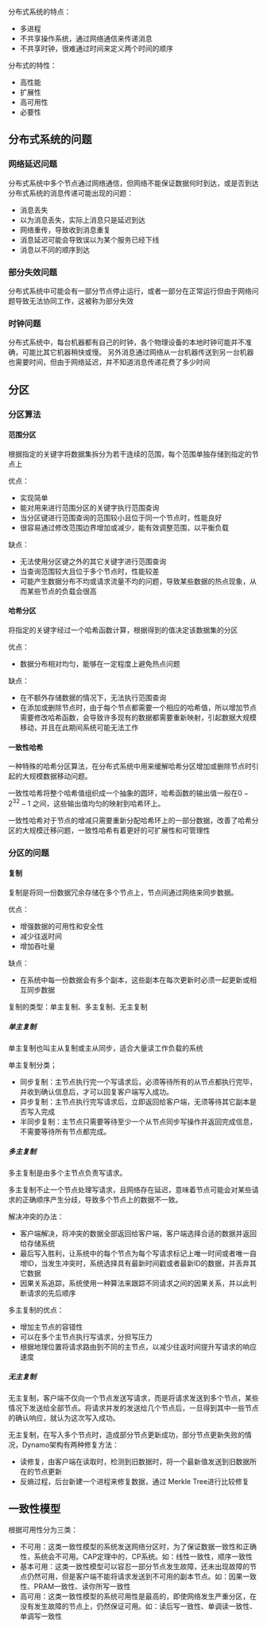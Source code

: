 分布式系统的特点：
- 多进程
- 不共享操作系统，通过网络通信来传递消息
- 不共享时钟，很难通过时间来定义两个时间的顺序

分布式的特性：
- 高性能
- 扩展性
- 高可用性
- 必要性

## 分布式系统的问题
### 网络延迟问题
分布式系统中多个节点通过网络通信，但网络不能保证数据何时到达，或是否到达
分布式系统的消息传递可能出现的问题：
- 消息丢失
- 以为消息丢失，实际上消息只是延迟到达
- 网络重传，导致收到消息重复
- 消息延迟可能会导致误以为某个服务已经下线
- 消息以不同的顺序到达

### 部分失效问题
分布式系统中可能会有一部分节点停止运行，或者一部分在正常运行但由于网络问题导致无法协同工作，这被称为部分失效 

### 时钟问题
分布式系统中，每台机器都有自己的时钟，各个物理设备的本地时钟可能并不准确，可能比其它机器稍快或慢。
另外消息通过网络从一台机器传送到另一台机器也需要时间，但由于网络延迟，并不知道消息传递花费了多少时间


## 分区
### 分区算法

#### 范围分区
根据指定的关键字将数据集拆分为若干连续的范围，每个范围单独存储到指定的节点上

优点：
- 实现简单
- 能对用来进行范围分区的关键字执行范围查询
- 当分区键进行范围查询的范围较小且位于同一个节点时，性能良好
- 很容易通过修改范围边界增加或减少，能有效调整范围，以平衡负载

缺点：
- 无法使用分区键之外的其它关键字进行范围查询
- 当查询范围较大且位于多个节点时，性能较差
- 可能产生数据分布不均或请求流量不均的问题，导致某些数据的热点现象，从而某些节点的负载会很高

#### 哈希分区
将指定的关键字经过一个哈希函数计算，根据得到的值决定该数据集的分区

优点：
- 数据分布相对均匀，能够在一定程度上避免热点问题

缺点：
- 在不额外存储数据的情况下，无法执行范围查询
- 在添加或删除节点时，由于每个节点都需要一个相应的哈希值，所以增加节点需要修改哈希函数，会导致许多现有的数据都需要重新映射，引起数据大规模移动，并且在此期间系统可能无法工作


#### 一致性哈希
一种特殊的哈希分区算法，在分布式系统中用来缓解哈希分区增加或删除节点时引起的大规模数据移动问题。

一致性哈希将整个哈希值组织成一个抽象的圆环，哈希函数的输出值一般在$0 - 2^{32}-1$ 之间，这些输出值均匀的映射到哈希环上。

一致性哈希对于节点的增减只需要重新分配哈希环上的一部分数据，改善了哈希分区的大规模迁移问题，一致性哈希有着更好的可扩展性和可管理性

### 分区的问题

#### 复制
复制是将同一份数据冗余存储在多个节点上，节点间通过网络来同步数据。

优点：
- 增强数据的可用性和安全性
- 减少往返时间
- 增加吞吐量

缺点：
- 在系统中每一份数据会有多个副本，这些副本在每次更新时必须一起更新或相互同步数据

复制的类型：单主复制、多主复制、无主复制

##### 单主复制
单主复制也叫主从复制或主从同步，适合大量读工作负载的系统

单主复制分类；
- 同步复制：主节点执行完一个写请求后，必须等待所有的从节点都执行完毕，并收到确认信息后，才可以回复客户端写入成功。
- 异步复制：主节点执行完写请求后，立即返回给客户端，无须等待其它副本是否写入完成
- 半同步复制：主节点只需要等待至少一个从节点同步写操作并返回完成信息，不需要等待所有节点都完成。

##### 多主复制
多主复制是由多个主节点负责写请求。

多主复制不止一个节点处理写请求，且网络存在延迟，意味着节点可能会对某些请求的正确顺序产生分歧，导致多个节点上的数据不一致。

解决冲突的办法：
- 客户端解决，将冲突的数据全部返回给客户端，客户端选择合适的数据并返回给存储系统
- 最后写入胜利，让系统中的每个节点为每个写请求标记上唯一时间或者唯一自增ID，当发生冲突时，系统选择具有最新时间戳或者最新ID的数据，并丢弃其它数据
- 因果关系追踪，系统使用一种算法来跟踪不同请求之间的因果关系，并以此判断请求的先后顺序

多主复制的优点：
- 增加主节点的容错性
- 可以在多个主节点执行写请求，分担写压力
- 根据地理位置将请求路由到不同的主节点，以减少往返时间提升写请求的响应速度

##### 无主复制
无主复制，客户端不仅向一个节点发送写请求，而是将请求发送到多个节点，某些情况下发送给全部节点。将请求并发的发送给几个节点后，一旦得到其中一些节点的确认响应，就认为这次写入成功。

无主复制，在写入多个节点时，造成部分节点更新成功，部分节点更新失败的情况，Dynamo架构有两种修复方法：
- 读修复，由客户端在读取时，检测到旧数据时，将一个最新值发送到旧数据所在的节点更新
- 反熵过程，后台新建一个进程来修复数据，通过 Merkle Tree进行比较修复


## 一致性模型
根据可用性分为三类：
- 不可用：这类一致性模型的系统发送网络分区时，为了保证数据一致性和正确性，系统会不可用。CAP定理中的，CP系统。如：线性一致性，顺序一致性
- 基本可用：这类一致性模型可以容忍一部分节点发生故障，还未出现故障的节点仍然可用，但是客户端不能将请求发送到不可用的副本节点。如：因果一致性、PRAM一致性、读你所写一致性
- 高可用：这类一致性模型的系统可用性是最高的，即使网络发生严重分区，在没有发生故障的节点上，仍然保证可用。如：读后写一致性、单调读一致性、单调写一致性